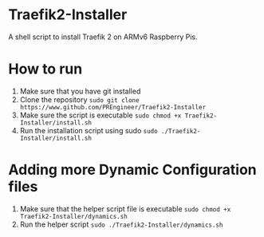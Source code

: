 # Traefik2-Installer
A shell script to install Traefik 2 on ARMv6 Raspberry Pis.

# How to run
1. Make sure that you have git installed
2. Clone the repository
  `sudo git clone https://www.github.com/PREngineer/Traefik2-Installer`
4. Make sure the script is executable
  `sudo chmod +x Traefik2-Installer/install.sh`
6. Run the installation script using sudo
  `sudo ./Traefik2-Installer/install.sh`
  
# Adding more Dynamic Configuration files

1. Make sure that the helper script file is executable
  `sudo chmod +x Traefik2-Installer/dynamics.sh`
2. Run the helper script
  `sudo ./Traefik2-Installer/dynamics.sh`
